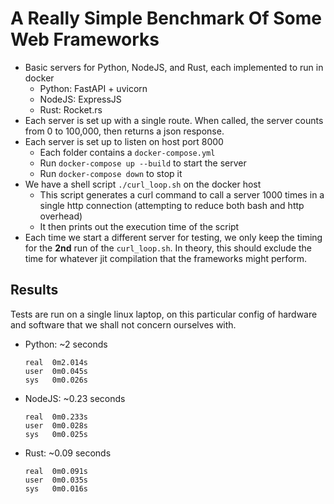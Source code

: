 # A Really Simple Benchmark Of Some Web Frameworks

- Basic servers for Python, NodeJS, and Rust, each implemented to run in docker
    - Python: FastAPI + uvicorn
    - NodeJS: ExpressJS
    - Rust: Rocket.rs
- Each server is set up with a single route. When called, the server counts from 0 to 100,000, then
  returns a json response.
- Each server is set up to listen on host port 8000
  - Each folder contains a `docker-compose.yml`
  - Run `docker-compose up --build` to start the server
  - Run `docker-compose down` to stop it
- We have a shell script `./curl_loop.sh` on the docker host
  - This script generates a curl command to call a server 1000 times in a single http connection
    (attempting to reduce both bash and http overhead)
  - It then prints out the execution time of the script
- Each time we start a different server for testing, we only keep the timing for the **2nd** run of
  the `curl_loop.sh`. In theory, this should exclude the time for whatever jit compilation that
  the frameworks might perform.

## Results

Tests are run on a single linux laptop, on this particular config of hardware and software that we
shall not concern ourselves with.

* Python: ~2 seconds

  ```
  real	0m2.014s
  user	0m0.045s
  sys	0m0.026s
  ```

* NodeJS: ~0.23 seconds

  ```
  real	0m0.233s
  user	0m0.028s
  sys	0m0.025s
  ```

* Rust: ~0.09 seconds

  ```
  real	0m0.091s
  user	0m0.035s
  sys	0m0.016s
  ```
